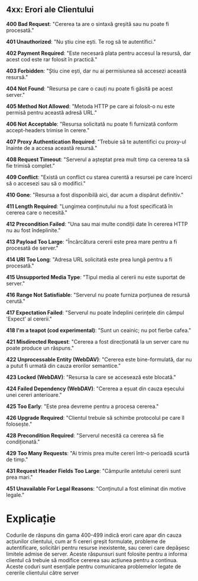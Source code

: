 ## 4xx: Erori ale Clientului
**400 Bad Request**: "Cererea ta are o sintaxă greșită sau nu poate fi procesată."

**401 Unauthorized**: "Nu știu cine ești. Te rog să te autentifici."

**402 Payment Required**: "Este necesară plata pentru accesul la resursă, dar acest cod este rar folosit în practică."

**403 Forbidden**: "Știu cine ești, dar nu ai permisiunea să accesezi această resursă."

**404 Not Found**: "Resursa pe care o cauți nu poate fi găsită pe acest server."

**405 Method Not Allowed**: "Metoda HTTP pe care ai folosit-o nu este permisă pentru această adresă URL."

**406 Not Acceptable**: "Resursa solicitată nu poate fi furnizată conform accept-headers trimise în cerere."

**407 Proxy Authentication Required**: "Trebuie să te autentifici cu proxy-ul înainte de a accesa această resursă."

**408 Request Timeout**: "Serverul a așteptat prea mult timp ca cererea ta să fie trimisă complet."

**409 Conflict**: "Există un conflict cu starea curentă a resursei pe care încerci să o accesezi sau să o modifici."

**410 Gone**: "Resursa a fost disponibilă aici, dar acum a dispărut definitiv."

**411 Length Required**: "Lungimea conținutului nu a fost specificată în cererea care o necesită."

**412 Precondition Failed**: "Una sau mai multe condiții date în cererea HTTP nu au fost îndeplinite."

**413 Payload Too Large**: "Încărcătura cererii este prea mare pentru a fi procesată de server."

**414 URI Too Long**: "Adresa URL solicitată este prea lungă pentru a fi procesată."

**415 Unsupported Media Type**: "Tipul media al cererii nu este suportat de server."

**416 Range Not Satisfiable**: "Serverul nu poate furniza porțiunea de resursă cerută."

**417 Expectation Failed**: "Serverul nu poate îndeplini cerințele din câmpul 'Expect' al cererii."

**418 I'm a teapot (cod experimental)**: "Sunt un ceainic; nu pot fierbe cafea."

**421 Misdirected Request**: "Cererea a fost direcționată la un server care nu poate produce un răspuns."

**422 Unprocessable Entity (WebDAV)**: "Cererea este bine-formulată, dar nu a putut fi urmată din cauza erorilor semantice."

**423 Locked (WebDAV)**: "Resursa la care se accesează este blocată."

**424 Failed Dependency (WebDAV)**: "Cererea a eșuat din cauza eșecului unei cereri anterioare."

**425 Too Early**: "Este prea devreme pentru a procesa cererea."

**426 Upgrade Required**: "Clientul trebuie să schimbe protocolul pe care îl folosește."

**428 Precondition Required**: "Serverul necesită ca cererea să fie condiționată."

**429 Too Many Requests**: "Ai trimis prea multe cereri într-o perioadă scurtă de timp."

**431 Request Header Fields Too Large**: "Câmpurile antetului cererii sunt prea mari."

**451 Unavailable For Legal Reasons**: "Conținutul a fost eliminat din motive legale."

# Explicație
Codurile de răspuns din gama 400-499 indică erori care apar din cauza acțiunilor clientului, cum ar fi cereri greșit formulate, probleme de autentificare, solicitări pentru resurse inexistente, sau cereri care depășesc limitele admise de server. Aceste răspunsuri sunt folosite pentru a informa clientul că trebuie să modifice cererea sau acțiunea pentru a continua. Aceste coduri sunt esențiale pentru comunicarea problemelor legate de cererile clientului către server